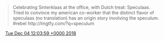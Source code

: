 > Celebrating Sinterklaas at the office, with Dutch treat: Speculaas\. Tried to convince my american co\-worker that the distinct flavor of speculaas \(no translation\) has an origin story involving the speculum\. \#rebel http://lmgtfy\.com/?q\=speculum

<img src="../../media/tweet.ico" width="12" /> [Tue Dec 04 12:03:59 +0000 2018](https://twitter.com/DromerDenker/status/1069925277705342976)